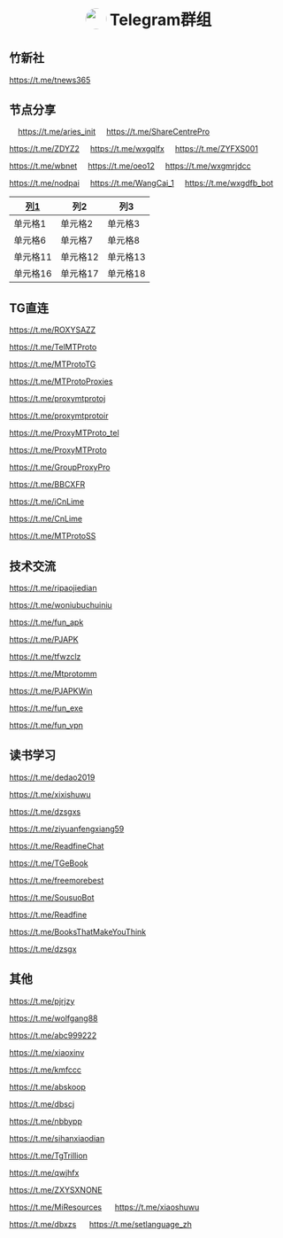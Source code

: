 <h1 align="center">
<sub>
<img src="https://github.com/aa1555/aa1555/blob/main/Misc/telegram%20logo.jpg" height="38" width="38" style="border-radius: 50%">
</sub>
Telegram群组
</h1>

## 竹新社 

https://t.me/tnews365

## 节点分享

 &nbsp;&nbsp;&nbsp;&nbsp;https://t.me/aries_init &nbsp;&nbsp;&nbsp;&nbsp;https://t.me/ShareCentrePro

https://t.me/ZDYZ2 &nbsp;&nbsp;&nbsp;&nbsp;https://t.me/wxgqlfx &nbsp;&nbsp;&nbsp;&nbsp;https://t.me/ZYFXS001

https://t.me/wbnet &nbsp;&nbsp;&nbsp;&nbsp;https://t.me/oeo12 &nbsp;&nbsp;&nbsp;&nbsp;https://t.me/wxgmrjdcc

https://t.me/nodpai &nbsp;&nbsp;&nbsp;&nbsp;https://t.me/WangCai_1 &nbsp;&nbsp;&nbsp;&nbsp;https://t.me/wxgdfb_bot

| [列1](https://t.me/wxgdjbptlq) | 列2 | 列3 |
|------|------|------|
| 单元格1 | 单元格2 | 单元格3 | 
| 单元格6 | 单元格7 | 单元格8 | 
| 单元格11| 单元格12| 单元格13| 
| 单元格16| 单元格17| 单元格18| 

## TG直连

https://t.me/ROXYSAZZ

https://t.me/TelMTProto

https://t.me/MTProtoTG

https://t.me/MTProtoProxies

https://t.me/proxymtprotoj

https://t.me/proxymtprotoir

https://t.me/ProxyMTProto_tel

https://t.me/ProxyMTProto

https://t.me/GroupProxyPro

https://t.me/BBCXFR

https://t.me/iCnLime

https://t.me/CnLime

https://t.me/MTProtoSS

## 技术交流

https://t.me/ripaojiedian

https://t.me/woniubuchuiniu

https://t.me/fun_apk

https://t.me/PJAPK

https://t.me/tfwzclz

https://t.me/Mtprotomm

https://t.me/PJAPKWin

https://t.me/fun_exe

https://t.me/fun_vpn

## 读书学习

https://t.me/dedao2019

https://t.me/xixishuwu

https://t.me/dzsgxs

https://t.me/ziyuanfengxiang59

https://t.me/ReadfineChat

https://t.me/TGeBook	

https://t.me/freemorebest

https://t.me/SousuoBot

https://t.me/Readfine

https://t.me/BooksThatMakeYouThink

https://t.me/dzsgx

## 其他

https://t.me/pjrjzy

https://t.me/wolfgang88

https://t.me/abc999222

https://t.me/xiaoxinv

https://t.me/kmfccc

https://t.me/abskoop

https://t.me/dbscj

https://t.me/nbbypp

https://t.me/sihanxiaodian

https://t.me/TgTrillion

https://t.me/qwjhfx

https://t.me/ZXYSXNONE

https://t.me/MiResources &nbsp;&nbsp;&nbsp;&nbsp; https://t.me/xiaoshuwu

https://t.me/dbxzs     &nbsp;&nbsp;&nbsp;&nbsp;       https://t.me/setlanguage_zh

